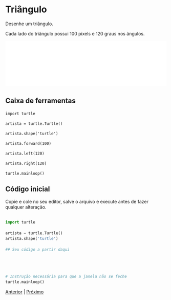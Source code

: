 # Triângulo

Desenhe um triângulo.

Cada lado do triângulo possui 100 pixels e 120 graus nos ângulos.

![Triângulo](05_triangulo.gif "Triângulo")


## Caixa de ferramentas

```import turtle```

```artista = turtle.Turtle()```

```artista.shape('turtle')```

```artista.forward(100)```

```artista.left(120)```

```artista.right(120)```

```turtle.mainloop()```


## Código inicial

Copie e cole no seu editor, salve o arquivo e execute antes de fazer qualquer 
alteração.

```python

import turtle

artista = turtle.Turtle()
artista.shape('turtle')

## Seu código a partir daqui




# Instrução necessária para que a janela não se feche
turtle.mainloop()

```


[Anterior](04_quadrado.md) | [Próximo](06_???.md)
